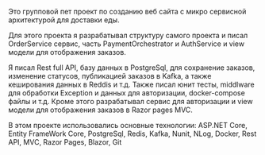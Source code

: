 Это групповой пет проект по созданию веб сайта с микро сервисной архитектурой для доставки еды.

Для этого проекта я разрабатывал структуру самого проекта и писал OrderService сервис, часть PaymentOrchestrator и AuthService и view модели для отображения заказов.

Я писал Rest full API, базу данных в PostgreSql, для сохранение заказов, изменение статусов, публикацией заказов в Kafka, а также кеширования данных в Reddis и т.д. Также писал юнит тесты, middlware для обработки Exception и данных для авторизации, docker-compose файлы и т.д. Кроме этого разрабатывал сервис для авторизации и view модели для отображения заказов в Razor pages MVC.

В этом проекте использовались основные технологии:
ASP.NET Core, Entity FrameWork Core, PostgreSql, Redis, Kafka, Nunit, NLog, Docker, Rest API, MVC, Razor Pages, Blazor, Git

